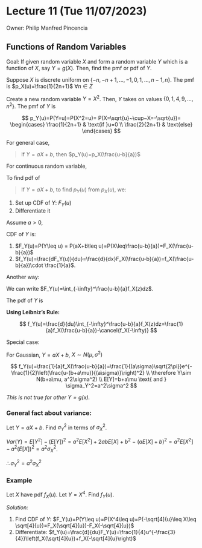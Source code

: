# Lecture 11 (Tue 11/07/2023)

Owner: Philip Manfred Pincencia

## Functions of Random Variables

Goal: If given random variable $X$ and form a random variable $Y$ which is a function of $X$, say $Y=g(X)$. Then, find the pmf or pdf of $Y$. 

Suppose $X$ is discrete uniform on $\{-n, -n+1, …, -1, 0, 1, …, n-1, n\}$. The pmf is $p_X(u)=\frac{1}{2n+1}$ $\forall n\in Z$

Create a new random variable $Y=X^2$. Then, $Y$ takes on values $\{0, 1, 4, 9,…, n^2\}$. The pmf of $Y$ is 

$$
p_Y(u)=P(Y=u)=P(X^2=u)= P(X=\sqrt{u}~\cup~X=-\sqrt{u})= \begin{cases}       \frac{1}{2n+1} & \text{if }u=0 \\
      \frac{2}{2n+1} & \text{else}
   \end{cases}
$$

For general case, 

> If $Y=aX+b$, then $p_Y(u)=p_X(\frac{u-b}{a})$
> 

For continuous random variable, 

To find pdf of 

> If $Y=aX+b$, to find $p_Y(u)$ from $p_X(u)$, we: 
1.  Set up CDF of $Y$: $F_Y(u)$ 
2. Differentiate it
> 

Assume $a>0$,

CDF of $Y$ is: 

1. $F_Y(u)=P(Y\leq u) = P(aX+b\leq u)=P(X\leq\frac{u-b}{a})=F_X(\frac{u-b}{a})$
2. $f_Y(u)=\frac{dF_Y(u)}{du}=\frac{d}{dx}F_X(\frac{u-b}{a})=f_X(\frac{u-b}{a})\cdot \frac{1}{a}$. 

Another way: 

We can write $F_Y(u)=\int_{-\infty}^\frac{u-b}{a}f_X(z)dz$.

The pdf of $Y$ is 

 **Using Leibniz’s Rule:**

$$
f_Y(u)=\frac{d}{du}\int_{-\infty}^\frac{u-b}{a}f_X(z)dz=\frac{1}{a}f_X(\frac{u-b}{a})-\cancel{f_X(-\infty)}
$$

Special case:

For Gaussian, $Y=aX+b$, $X\sim N(\mu, \sigma^2)$

$$
f_Y(u)=\frac{1}{a}f_X(\frac{u-b}{a})=\frac{1}{(a\sigma)\sqrt{2\pi}}e^{-\frac{1}{2}\left(\frac{u-(b+a\mu)}{(a\sigma)}\right)^2} \\ \therefore Y\sim N(b+a\mu, a^2\sigma^2) \\ E[Y]=b+a\mu \text{    and  } \sigma_Y^2=a^2\sigma^2
$$

*This is not true for other $Y=g(x)$.* 

### General fact about variance:

Let $Y=aX+b$. Find $\sigma_Y^2$ in terms of $\sigma_X^2$. 

$Var(Y)=E[Y^2]-(E[Y])^2=a^2E[X^2]+2abE[X]+b^2~-~(aE[X]+b)^2=a^2E[X^2]-a^2(E[X])^2=a^2\sigma_X^2$. 

$\therefore \sigma_Y^2=a^2\sigma_X^2$

### Example

Let $X$ have pdf $f_X(u)$. Let $Y=X^4$. Find $f_Y(u)$. 

*Solution:* 

1. Find CDF of $Y$: $F_Y(u)=P(Y\leq u)=P(X^4\leq u)=P(-\sqrt[4]{u}\leq X\leq \sqrt[4]{u})=F_X(\sqrt[4]{u})-F_X(-\sqrt[4]{u})$
2. Differentiate: $f_Y(u)=\frac{d}{du}F_Y(u)=\frac{1}{4}u^{-\frac{3}{4}}\left(f_X(\sqrt[4]{u})+f_X(-\sqrt[4]{u}\right)$